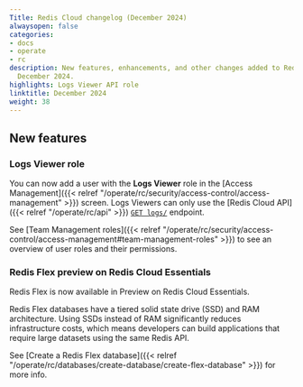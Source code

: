 ```yaml
---
Title: Redis Cloud changelog (December 2024)
alwaysopen: false
categories:
- docs
- operate
- rc
description: New features, enhancements, and other changes added to Redis Cloud during
  December 2024.
highlights: Logs Viewer API role
linktitle: December 2024
weight: 38
---
```


## New features

### Logs Viewer role

You can now add a user with the **Logs Viewer** role in the [Access Management]({{< relref "/operate/rc/security/access-control/access-management" >}}) screen. Logs Viewers can only use the [Redis Cloud API]({{< relref "/operate/rc/api" >}}) [`GET logs/`](https://api.redislabs.com/v1/swagger-ui/index.html#/Account/getAccountSystemLogs) endpoint. 

See [Team Management roles]({{< relref "/operate/rc/security/access-control/access-management#team-management-roles" >}}) to see an overview of user roles and their permissions.

### Redis Flex preview on Redis Cloud Essentials

Redis Flex is now available in Preview on Redis Cloud Essentials.

Redis Flex databases have a tiered solid state drive (SSD) and RAM architecture. Using SSDs instead of RAM significantly reduces infrastructure costs, which means developers can build applications that require large datasets using the same Redis API.

See [Create a Redis Flex database]({{< relref "/operate/rc/databases/create-database/create-flex-database" >}}) for more info.